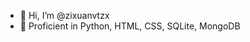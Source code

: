 - 👋 Hi, I’m @zixuanvtzx
- 👀 Proficient in Python, HTML, CSS, SQLite, MongoDB
  
<!---
zixuanvtzx/zixuanvtzx is a ✨ special ✨ repository because its `README.md` (this file) appears on your GitHub profile.
You can click the Preview link to take a look at your changes.
--->
